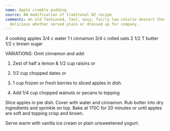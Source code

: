 ```yaml
---
name: Apple crumble pudding
source: AW modification of traditonal NZ recipe
comments: An old fashioned, fast, easy, fairly low calorie dessert that is always
  delicious whether served plain or dressed up for company.
---
```


4 cooking apples
3/4 c water
1 t cinnamon
3/4 c rolled oats
2 1/2 T butter
1/2 c brown sugar

VARIATIONS:
Omit cinnamon and add:
1. Zest of half a lemon & 1/2 cup raisins or
2. 1/2 cup chopped dates or
3. 1 cup frozen or fresh berries
 to sliced apples in dish.
  
4. Add 1/4 cup chopped walnuts or pecans to topping

Slice apples in pie dish.  Cover with water and cinnamon.  Rub butter into dry ingredients and sprinkle on top.  Bake at 170C for 20 minutes or until apples are soft and topping crisp and brown.

Serve warm with vanilla ice cream or plain unsweetened yogurt.

